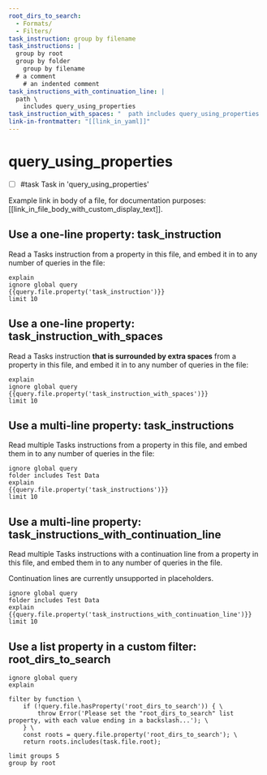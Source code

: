 ```yaml
---
root_dirs_to_search:
  - Formats/
  - Filters/
task_instruction: group by filename
task_instructions: |
  group by root
  group by folder
    group by filename
  # a comment
    # an indented comment
task_instructions_with_continuation_line: |
  path \
    includes query_using_properties
task_instruction_with_spaces: "  path includes query_using_properties  "
link-in-frontmatter: "[[link_in_yaml]]"
---
```


# query_using_properties

- [ ] #task Task in 'query_using_properties'

Example link in body of a file, for documentation purposes: [[link_in_file_body_with_custom_display_text]].

## Use a one-line property: task_instruction

Read a Tasks instruction from a property in this file, and embed it in to any number of queries in the file:

```tasks
explain
ignore global query
{{query.file.property('task_instruction')}}
limit 10
```

## Use a one-line property: task_instruction_with_spaces

Read a Tasks instruction **that is surrounded by extra spaces** from a property in this file, and embed it in to any number of queries in the file:

```tasks
explain
ignore global query
{{query.file.property('task_instruction_with_spaces')}}
limit 10
```

## Use a multi-line property: task_instructions

Read multiple Tasks instructions from a property in this file, and embed them in to any number of queries in the file:

```tasks
ignore global query
folder includes Test Data
explain
{{query.file.property('task_instructions')}}
limit 10
```

## Use a multi-line property: task_instructions_with_continuation_line

Read multiple Tasks instructions with a continuation line from a property in this file, and embed them in to any number of queries in the file.

Continuation lines are currently unsupported in placeholders.

```tasks
ignore global query
folder includes Test Data
explain
{{query.file.property('task_instructions_with_continuation_line')}}
limit 10
```

## Use a list property in a custom filter: root_dirs_to_search

```tasks
ignore global query
explain

filter by function \
    if (!query.file.hasProperty('root_dirs_to_search')) { \
        throw Error('Please set the "root_dirs_to_search" list property, with each value ending in a backslash...'); \
    } \
    const roots = query.file.property('root_dirs_to_search'); \
    return roots.includes(task.file.root);

limit groups 5
group by root
```
